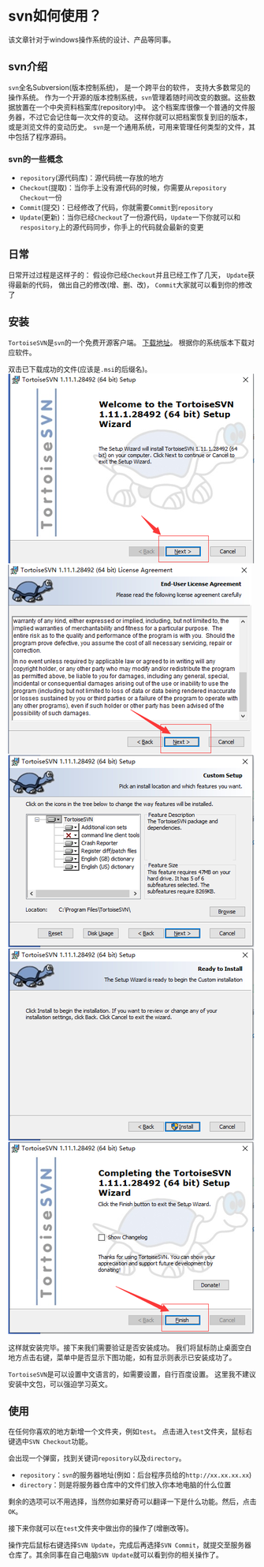# svn如何使用？

该文章针对于windows操作系统的设计、产品等同事。

## svn介绍

`svn`全名Subversion(版本控制系统)， 是一个跨平台的软件， 支持大多数常见的操作系统。
作为一个开源的版本控制系统，`svn`管理着随时间改变的数据。这些数据放置在一个中央资料档案库(repository)中。
这个档案库很像一个普通的文件服务器，不过它会记住每一次文件的变动。
这样你就可以把档案恢复到旧的版本，或是浏览文件的变动历史。
`svn`是一个通用系统，可用来管理任何类型的文件，其中包括了程序源码。

### svn的一些概念

- `repository`(源代码库)：源代码统一存放的地方
- `Checkout`(提取)：当你手上没有源代码的时候，你需要从`repository` `Checkout`一份
- `Commit`(提交)：已经修改了代码，你就需要`Commit`到`repository`
- `Update`(更新)：当你已经`Checkout`了一份源代码，`Update`一下你就可以和`respository`上的源代码同步，你手上的代码就会最新的变更

## 日常

日常开过过程是这样子的：
    假设你已经`Checkout`并且已经工作了几天，
    `Update`获得最新的代码，
    做出自己的修改(增、删、改)，
    `Commit`大家就可以看到你的修改了

## 安装

`TortoiseSVN`是`svn`的一个免费开源客户端。 [下载地址](https://tortoisesvn.net/downloads.zh.html)。
根据你的系统版本下载对应软件。

双击已下载成功的文件(应该是`.msi`的后缀名)。
![安装1](./images/安装1.png)
![安装2](./images/安装2.png)
![安装3](./images/安装3.png)
![安装4](./images/安装4.png)
![安装5](./images/安装5.png)

这样就安装完毕。接下来我们需要验证是否安装成功。
我们将鼠标防止桌面空白地方点击右键，菜单中是否显示下图功能，如有显示则表示已安装成功了。

`TortoiseSVN`是可以设置中文语言的，如需要设置，自行百度设置。
这里我不建议安装中文包，可以强迫学习英文。

## 使用

在任何你喜欢的地方新增一个文件夹，例如`test`。
点击进入`test`文件夹，鼠标右键选中`SVN Checkout`功能。

会出现一个弹窗，找到关键词`repository`以及`directory`。

- `repository`：`svn`的服务器地址(例如：后台程序员给的`http://xx.xx.xx.xx`)
- `directory`：则是将服务器仓库中的文件们放入你本地电脑的什么位置

剩余的选项可以不用选择，当然你如果好奇可以翻译一下是什么功能。然后，点击`OK`。

接下来你就可以在`test`文件夹中做出你的操作了(增删改等)。

操作完后鼠标右键选择`SVN Update`，完成后再选择`SVN Commit`，就提交至服务器仓库了。其余同事在自己电脑`SVN Update`就可以看到你的相关操作了。